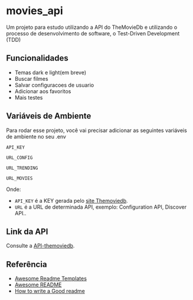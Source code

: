 
# movies_api

Um projeto para estudo utilizando a API do TheMovieDb e utilizando o processo de desenvolvimento de software, o Test-Driven Development (TDD)
## Funcionalidades

- Temas dark e light(em breve)
- Buscar filmes
- Salvar configuracoes de usuario
- Adicionar aos favoritos
- Mais testes

## Variáveis de Ambiente

Para rodar esse projeto, você vai precisar adicionar as seguintes variáveis de ambiente no seu .env

`API_KEY`

`URL_CONFIG`

`URL_TRENDING`

`URL_MOVIES`

Onde: 
- `API_KEY` é a KEY gerada pelo [site Themoviedb](https://developers.themoviedb.org/3/getting-started/introduction).
- `URL` é a URL de determinada API, exemplo: Configuration API, Discover API..

## Link da API
Consulte a
[API-themoviedb](https://developers.themoviedb.org/3/getting-started/introduction).



## Referência

 - [Awesome Readme Templates](https://awesomeopensource.com/project/elangosundar/awesome-README-templates)
 - [Awesome README](https://github.com/matiassingers/awesome-readme)
 - [How to write a Good readme](https://bulldogjob.com/news/449-how-to-write-a-good-readme-for-your-github-project)

